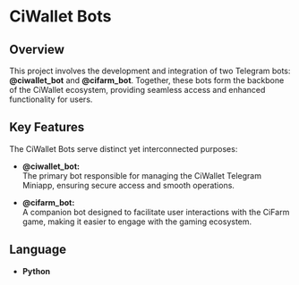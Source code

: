 # CiWallet Bots

## Overview
This project involves the development and integration of two Telegram bots: **@ciwallet_bot** and **@cifarm_bot**. Together, these bots form the backbone of the CiWallet ecosystem, providing seamless access and enhanced functionality for users.

## Key Features
The CiWallet Bots serve distinct yet interconnected purposes:

- **@ciwallet_bot:**  
  The primary bot responsible for managing the CiWallet Telegram Miniapp, ensuring secure access and smooth operations.

- **@cifarm_bot:**  
  A companion bot designed to facilitate user interactions with the CiFarm game, making it easier to engage with the gaming ecosystem.

## Language
- **Python**
